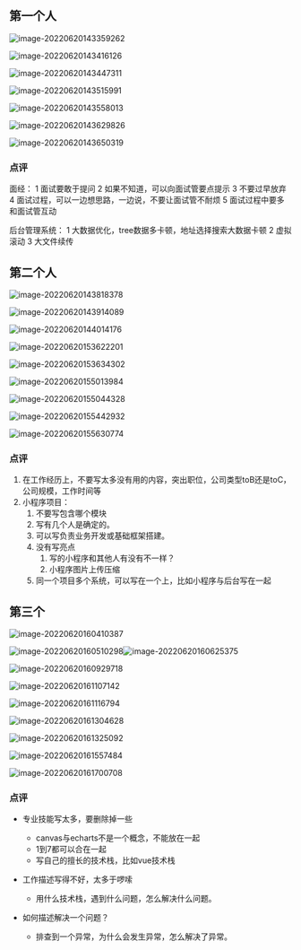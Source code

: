 ## 第一个人



![image-20220620143359262](image/image-20220620143359262.png)

![image-20220620143416126](image/image-20220620143416126.png)

![image-20220620143447311](image/image-20220620143447311.png)

![image-20220620143515991](image/image-20220620143515991.png)

![image-20220620143558013](image/image-20220620143558013.png)

![image-20220620143629826](image/image-20220620143629826.png)

![image-20220620143650319](image/image-20220620143650319.png)

### 点评

面经：
1 面试要敢于提问
2 如果不知道，可以向面试管要点提示
3 不要过早放弃
4 面试过程，可以一边想思路，一边说，不要让面试管不耐烦
5 面试过程中要多和面试管互动



后台管理系统：
1 大数据优化，tree数据多卡顿，地址选择搜索大数据卡顿
2 虚拟滚动
3 大文件续传

## 第二个人

![image-20220620143818378](image/image-20220620143818378.png)

![image-20220620143914089](image/image-20220620143914089.png)

![image-20220620144014176](image/image-20220620144014176.png)



![image-20220620153622201](image/image-20220620153622201.png)



![image-20220620153634302](image/image-20220620153634302.png)

![image-20220620155013984](image/image-20220620155013984.png)

![image-20220620155044328](image/image-20220620155044328.png)

![image-20220620155442932](image/image-20220620155442932.png)

![image-20220620155630774](image/image-20220620155630774.png)

### 点评

1. 在工作经历上，不要写太多没有用的内容，突出职位，公司类型toB还是toC，公司规模，工作时间等
2. 小程序项目：
   1. 不要写包含哪个模块
   2. 写有几个人是确定的。
   3. 可以写负责业务开发或基础框架搭建。
   4. 没有写亮点
      1. 写的小程序和其他人有没有不一样？
      2. 小程序图片上传压缩
   5. 同一个项目多个系统，可以写在一个上，比如小程序与后台写在一起

## 第三个

![image-20220620160410387](image/image-20220620160410387.png)

![image-20220620160510298](image/image-20220620160510298.png)![image-20220620160625375](image/image-20220620160625375.png)

![image-20220620160929718](image/image-20220620160929718.png)

![image-20220620161107142](image/image-20220620161107142.png)

![image-20220620161116794](image/image-20220620161116794.png)

![image-20220620161304628](image/image-20220620161304628.png)

![image-20220620161325092](image/image-20220620161325092.png)

![image-20220620161557484](image/image-20220620161557484.png)

![image-20220620161700708](image/image-20220620161700708.png)

### 点评

- 专业技能写太多，要删除掉一些
  - canvas与echarts不是一个概念，不能放在一起
  - 1到7都可以合在一起
  - 写自己的擅长的技术栈，比如vue技术栈

- 工作描述写得不好，太多于啰嗦
  - 用什么技术栈，遇到什么问题，怎么解决什么问题。
- 如何描述解决一个问题？
  - 排查到一个异常，为什么会发生异常，怎么解决了异常。

